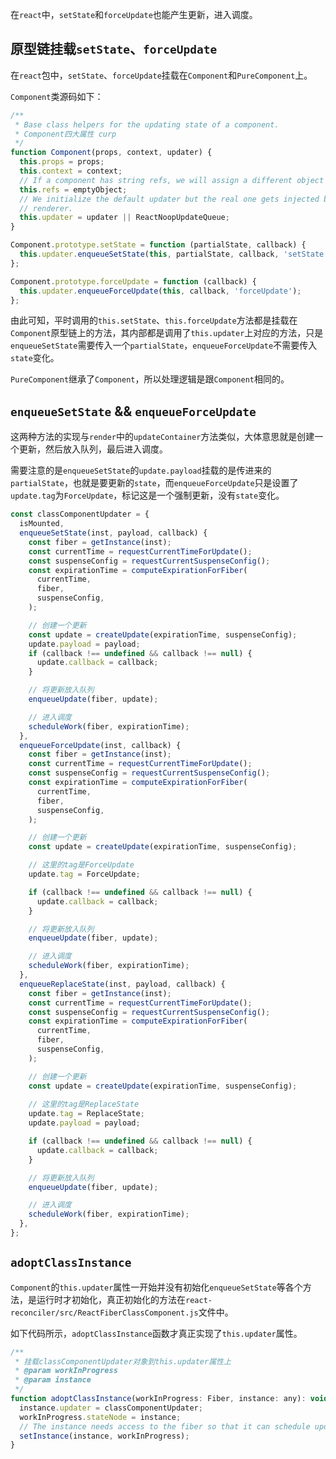 在`react`中，`setState`和`forceUpdate`也能产生更新，进入调度。

## 原型链挂载`setState`、`forceUpdate`

在`react`包中，`setState`、`forceUpdate`挂载在`Component`和`PureComponent`上。

`Component`类源码如下：

```javascript
/**
 * Base class helpers for the updating state of a component.
 * Component四大属性 curp
 */
function Component(props, context, updater) {
  this.props = props;
  this.context = context;
  // If a component has string refs, we will assign a different object later.
  this.refs = emptyObject;
  // We initialize the default updater but the real one gets injected by the
  // renderer.
  this.updater = updater || ReactNoopUpdateQueue;
}

Component.prototype.setState = function (partialState, callback) {
  this.updater.enqueueSetState(this, partialState, callback, 'setState');
};

Component.prototype.forceUpdate = function (callback) {
  this.updater.enqueueForceUpdate(this, callback, 'forceUpdate');
};
```

由此可知，平时调用的`this.setState`、`this.forceUpdate`方法都是挂载在`Component`原型链上的方法，其内部都是调用了`this.updater`上对应的方法，只是`enqueueSetState`需要传入一个`partialState`，`enqueueForceUpdate`不需要传入`state`变化。

`PureComponent`继承了`Component`，所以处理逻辑是跟`Component`相同的。

## `enqueueSetState` && `enqueueForceUpdate`

这两种方法的实现与`render`中的`updateContainer`方法类似，大体意思就是创建一个更新，然后放入队列，最后进入调度。

需要注意的是`enqueueSetState`的`update.payload`挂载的是传进来的`partialState`，也就是要更新的`state`，而`enqueueForceUpdate`只是设置了`update.tag`为`ForceUpdate`，标记这是一个强制更新，没有`state`变化。

```javascript
const classComponentUpdater = {
  isMounted,
  enqueueSetState(inst, payload, callback) {
    const fiber = getInstance(inst);
    const currentTime = requestCurrentTimeForUpdate();
    const suspenseConfig = requestCurrentSuspenseConfig();
    const expirationTime = computeExpirationForFiber(
      currentTime,
      fiber,
      suspenseConfig,
    );

    // 创建一个更新
    const update = createUpdate(expirationTime, suspenseConfig);
    update.payload = payload;
    if (callback !== undefined && callback !== null) {
      update.callback = callback;
    }

    // 将更新放入队列
    enqueueUpdate(fiber, update);

    // 进入调度
    scheduleWork(fiber, expirationTime);
  },
  enqueueForceUpdate(inst, callback) {
    const fiber = getInstance(inst);
    const currentTime = requestCurrentTimeForUpdate();
    const suspenseConfig = requestCurrentSuspenseConfig();
    const expirationTime = computeExpirationForFiber(
      currentTime,
      fiber,
      suspenseConfig,
    );

    // 创建一个更新
    const update = createUpdate(expirationTime, suspenseConfig);

    // 这里的tag是ForceUpdate
    update.tag = ForceUpdate;

    if (callback !== undefined && callback !== null) {
      update.callback = callback;
    }

    // 将更新放入队列
    enqueueUpdate(fiber, update);

    // 进入调度
    scheduleWork(fiber, expirationTime);
  },
  enqueueReplaceState(inst, payload, callback) {
    const fiber = getInstance(inst);
    const currentTime = requestCurrentTimeForUpdate();
    const suspenseConfig = requestCurrentSuspenseConfig();
    const expirationTime = computeExpirationForFiber(
      currentTime,
      fiber,
      suspenseConfig,
    );

    // 创建一个更新
    const update = createUpdate(expirationTime, suspenseConfig);
    
    // 这里的tag是ReplaceState
    update.tag = ReplaceState;
    update.payload = payload;

    if (callback !== undefined && callback !== null) {
      update.callback = callback;
    }

    // 将更新放入队列
    enqueueUpdate(fiber, update);

    // 进入调度
    scheduleWork(fiber, expirationTime);
  },
};
```

## `adoptClassInstance`

`Component`的`this.updater`属性一开始并没有初始化`enqueueSetState`等各个方法，是运行时才初始化，真正初始化的方法在`react-reconciler/src/ReactFiberClassComponent.js`文件中。

如下代码所示，`adoptClassInstance`函数才真正实现了`this.updater`属性。

```javascript
/**
 * 挂载classComponentUpdater对象到this.updater属性上
 * @param workInProgress
 * @param instance
 */
function adoptClassInstance(workInProgress: Fiber, instance: any): void {
  instance.updater = classComponentUpdater;
  workInProgress.stateNode = instance;
  // The instance needs access to the fiber so that it can schedule updates
  setInstance(instance, workInProgress);
}

```
